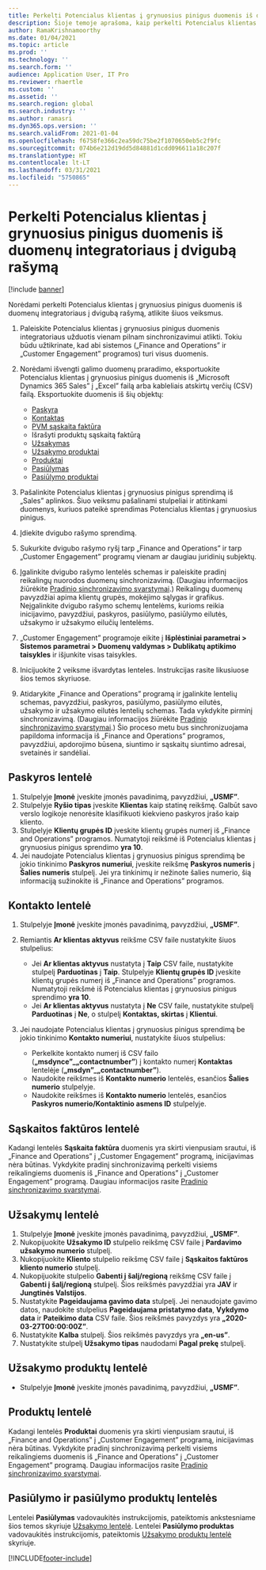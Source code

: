 ```yaml
---
title: Perkelti Potencialus klientas į grynuosius pinigus duomenis iš duomenų integratoriaus į dvigubą rašymą
description: Šioje temoje aprašoma, kaip perkelti Potencialus klientas į grynuosius pinigus duomenis iš duomenų integratoriaus į dvigubą rašymą.
author: RamaKrishnamoorthy
ms.date: 01/04/2021
ms.topic: article
ms.prod: ''
ms.technology: ''
ms.search.form: ''
audience: Application User, IT Pro
ms.reviewer: rhaertle
ms.custom: ''
ms.assetid: ''
ms.search.region: global
ms.search.industry: ''
ms.author: ramasri
ms.dyn365.ops.version: ''
ms.search.validFrom: 2021-01-04
ms.openlocfilehash: f6758fe366c2ea59dc75be2f1070650eb5c2f9fc
ms.sourcegitcommit: 074b6e212d19dd5d84881d1cdd096611a18c207f
ms.translationtype: HT
ms.contentlocale: lt-LT
ms.lasthandoff: 03/31/2021
ms.locfileid: "5750865"
---
```

# <a name="migrate-prospect-to-cash-data-from-data-integrator-to-dual-write"></a>Perkelti Potencialus klientas į grynuosius pinigus duomenis iš duomenų integratoriaus į dvigubą rašymą

[!include [banner](../../includes/banner.md)]

Norėdami perkelti Potencialus klientas į grynuosius pinigus duomenis iš duomenų integratoriaus į dvigubą rašymą, atlikite šiuos veiksmus.

1. Paleiskite Potencialus klientas į grynuosius pinigus duomenis integratoriaus užduotis vienam pilnam sinchronizavimui atlikti. Tokiu būdu užtikrinate, kad abi sistemos („Finance and Operations” ir „Customer Engagement” programos) turi visus duomenis.
2. Norėdami išvengti galimo duomenų praradimo, eksportuokite Potencialus klientas į grynuosius pinigus duomenis iš „Microsoft Dynamics 365 Sales” į „Excel” failą arba kableliais atskirtų verčių (CSV) failą. Eksportuokite duomenis iš šių objektų:

    - [Paskyra](#account-table)
    - [Kontaktas](#contact-table)
    - [PVM sąskaita faktūra](#invoice-table)
    - Išrašyti produktų sąskaitą faktūrą
    - [Užsakymas](#order-table)
    - [Užsakymo produktai](#order-products-table)
    - [Produktai](#products-table)
    - [Pasiūlymas](#quote-and-quote-product-tables)
    - [Pasiūlymo produktai](#quote-and-quote-product-tables)

3. Pašalinkite Potencialus klientas į grynuosius pinigus sprendimą iš „Sales” aplinkos. Šiuo veiksmu pašalinami stulpeliai ir atitinkami duomenys, kuriuos pateikė sprendimas Potencialus klientas į grynuosius pinigus.
4. Įdiekite dvigubo rašymo sprendimą.
5. Sukurkite dvigubo rašymo ryšį tarp „Finance and Operations” ir tarp „Customer Engagement” programų vienam ar daugiau juridinių subjektų.
6. Įgalinkite dvigubo rašymo lentelės schemas ir paleiskite pradinį reikalingų nuorodos duomenų sinchronizavimą. (Daugiau informacijos žiūrėkite [Pradinio sinchronizavimo svarstymai](initial-sync-guidance.md).) Reikalingų duomenų pavyzdžiai apima klientų grupės, mokėjimo sąlygas ir grafikus. Neįgalinkite dvigubo rašymo schemų lentelėms, kurioms reikia inicijavimo, pavyzdžiui, paskyros, pasiūlymo, pasiūlymo eilutės, užsakymo ir užsakymo eilučių lentelėms.
7. „Customer Engagement” programoje eikite į **Išplėstiniai parametrai \> Sistemos parametrai \> Duomenų valdymas \> Dublikatų aptikimo taisykles** ir išjunkite visas taisykles.
8. Inicijuokite 2 veiksme išvardytas lenteles. Instrukcijas rasite likusiuose šios temos skyriuose.
9. Atidarykite „Finance and Operations” programą ir įgalinkite lentelių schemas, pavyzdžiui, paskyros, pasiūlymo, pasiūlymo eilutės, užsakymo ir užsakymo eilutės lentelių schemas. Tada vykdykite pirminį sinchronizavimą. (Daugiau informacijos žiūrėkite [Pradinio sinchronizavimo svarstymai](initial-sync-guidance.md).) Šio proceso metu bus sinchronizuojama papildoma informacija iš „Finance and Operations” programos, pavyzdžiui, apdorojimo būsena, siuntimo ir sąskaitų siuntimo adresai, svetainės ir sandėliai.

## <a name="account-table"></a>Paskyros lentelė

1. Stulpelyje **Įmonė** įveskite įmonės pavadinimą, pavyzdžiui, **„USMF”**.
2. Stulpelyje **Ryšio tipas** įveskite **Klientas** kaip statinę reikšmę. Galbūt savo verslo logikoje nenorėsite klasifikuoti kiekvieno paskyros įrašo kaip kliento.
3. Stulpelyje **Klientų grupės ID** įveskite klientų grupės numerį iš „Finance and Operations” programos. Numatytoji reikšmė iš Potencialus klientas į grynuosius pinigus sprendimo **yra 10**.
4. Jei naudojate Potencialus klientas į grynuosius pinigus sprendimą be jokio tinkinimo **Paskyros numeriui**, įveskite reikšmę **Paskyros numeris** į **Šalies numeris** stulpelį. Jei yra tinkinimų ir nežinote šalies numerio, šią informaciją sužinokite iš „Finance and Operations” programos.

## <a name="contact-table"></a>Kontakto lentelė

1. Stulpelyje **Įmonė** įveskite įmonės pavadinimą, pavyzdžiui, **„USMF”**.
2. Remiantis **Ar klientas aktyvus** reikšme CSV faile nustatykite šiuos stulpelius:

    - Jei **Ar klientas aktyvus** nustatyta į **Taip** CSV faile, nustatykite stulpelį **Parduotinas** į **Taip**. Stulpelyje **Klientų grupės ID** įveskite klientų grupės numerį iš „Finance and Operations” programos. Numatytoji reikšmė iš Potencialus klientas į grynuosius pinigus sprendimo **yra 10**.
    - Jei **Ar klientas aktyvus** nustatyta į **Ne** CSV faile, nustatykite stulpelį **Parduotinas** į **Ne**, o stulpelį **Kontaktas, skirtas** į **Klientui**.

3. Jei naudojate Potencialus klientas į grynuosius pinigus sprendimą be jokio tinkinimo **Kontakto numeriui**, nustatykite šiuos stulpelius:

    - Perkelkite kontakto numerį iš CSV failo (**„msdynce”\_„contactnumber”**) į kontakto numerį **Kontaktas** lentelėje (**„msdyn”\_„contactnumber”**).
    - Naudokite reikšmes iš **Kontakto numerio** lentelės, esančios **Šalies numerio** stulpelyje.
    - Naudokite reikšmes iš **Kontakto numerio** lentelės, esančios **Paskyros numerio/Kontaktinio asmens ID** stulpelyje.

## <a name="invoice-table"></a>Sąskaitos faktūros lentelė

Kadangi lentelės **Sąskaita faktūra** duomenis yra skirti vienpusiam srautui, iš „Finance and Operations” į „Customer Engagement” programą, inicijavimas nėra būtinas. Vykdykite pradinį sinchronizavimą perkelti visiems reikalingiems duomenis iš „Finance and Operations” į „Customer Engagement” programą. Daugiau informacijos rasite [Pradinio sinchronizavimo svarstymai](initial-sync-guidance.md).

## <a name="order-table"></a>Užsakymų lentelė

1. Stulpelyje **Įmonė** įveskite įmonės pavadinimą, pavyzdžiui, **„USMF”**.
2. Nukopijuokite **Užsakymo ID** stulpelio reikšmę CSV faile į **Pardavimo užsakymo numerio** stulpelį.
3. Nukopijuokite **Kliento** stulpelio reikšmę CSV faile į **Sąskaitos faktūros kliento numerio** stulpelį.
4. Nukopijuokite stulpelio **Gabenti į šalį/regioną** reikšmę CSV faile į **Gabenti į šalį/regioną** stulpelį. Šios reikšmės pavyzdžiai yra **JAV** ir **Jungtinės Valstijos**.
5. Nustatykite **Pageidaujama gavimo data** stulpelį. Jei nenaudojate gavimo datos, naudokite stulpelius **Pageidaujama pristatymo data**, **Vykdymo data** ir **Pateikimo data** CSV faile. Šios reikšmės pavyzdys yra **„2020-03-27T00:00:00Z”**.
6. Nustatykite **Kalba** stulpelį. Šios reikšmės pavyzdys yra **„en-us”**.
7. Nustatykite stulpelį **Užsakymo tipas** naudodami **Pagal prekę** stulpelį.

## <a name="order-products-table"></a>Užsakymo produktų lentelė

- Stulpelyje **Įmonė** įveskite įmonės pavadinimą, pavyzdžiui, **„USMF”**.

## <a name="products-table"></a>Produktų lentelė

Kadangi lentelės **Produktai** duomenis yra skirti vienpusiam srautui, iš „Finance and Operations” į „Customer Engagement” programą, inicijavimas nėra būtinas. Vykdykite pradinį sinchronizavimą perkelti visiems reikalingiems duomenis iš „Finance and Operations” į „Customer Engagement” programą. Daugiau informacijos rasite [Pradinio sinchronizavimo svarstymai](initial-sync-guidance.md).

## <a name="quote-and-quote-product-tables"></a>Pasiūlymo ir pasiūlymo produktų lentelės

Lentelei **Pasiūlymas** vadovaukitės instrukcijomis, pateiktomis ankstesniame šios temos skyriuje [Užsakymo lentelė](#order-table). Lentelei **Pasiūlymo produktas** vadovaukitės instrukcijomis, pateiktomis [Užsakymo produktų lentelė](#order-products-table) skyriuje.


[!INCLUDE[footer-include](../../../../includes/footer-banner.md)]